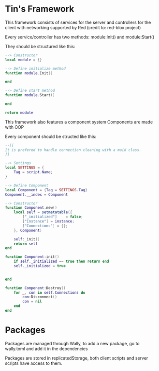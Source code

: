 # Tin's Framework
This framework consists of services for the server and controllers for the client
with networking supported by Red (credit to: red-blox project)

Every service/controller has two methods: module:Init() and module:Start()

They should be structured like this:
```lua
--> Constructor
local module = {}

--> Define initialize method
function module.Init()

end

--> Define start method
function module.Start()

end

return module
```

This framework also features a component system
Components are made with OOP

Every component should be structed like this:
```lua
--[[
It is prefered to handle connection cleaning with a maid class.
]]

--> Settings
local SETTINGS = {
	Tag = script.Name;	
}

--> Define Component
local Component = {Tag = SETTINGS.Tag}
Component.__index = Component

--> Constructor
function Component.new()
    local self = setmetatable({
        ["_initialized"] 	= false;
        ["Instance"] = instance;
        ["Connections"] = {};
    }, Component)

    self:_init()
	return self
end

function Component:init()
    if self._initialized == true then return end
	self._initialized = true

    
end

function Component:Destroy()
    for _, con in self.Connections do
        con:Disconnect()
        con = nil
    end
end
```

# Packages
Packages are managed through Wally, to add a new package, go to wally.toml and add it in the dependencies

Packages are stored in replicatedStorage, both client scripts and server scripts have access to them.